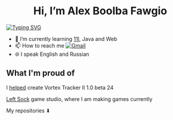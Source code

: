 <h1 align="center">Hi, I’m Alex Boolba Fawgio</h1>

<a href="https://git.io/typing-svg"><img src="https://readme-typing-svg.herokuapp.com?font=Sora&pause=1000&center=true&random=false&width=1000&lines=Beginner+Java,+11l+and+Web+developer" alt="Typing SVG" /></a>

<!---[![Anurag's GitHub stats](https://github-readme-stats.vercel.app/api?username=fawgio)](https://github.com/anuraghazra/github-readme-stats)--->

- 🌱 I’m currently learning [11l](http://11l-lang.org/), Java and Web
- 📫 How to reach me [![Gmail](https://img.shields.io/badge/gmail-asbulba09%40gmail.com-blue)](mailto:asbulba09@gamil.com)
- 🌐 I speak English and Russian

## What I'm proud of

I [helped](http://bulba.untergrund.net/news_e.htm) create Vortex Tracker II 1.0 beta 24

[Left Sock](https://left-sock.itch.io) game studio, where I am making games currently

My repositories ⬇

<!---
fawgio/fawgio is a ✨ special ✨ repository because its `README.md` (this file) appears on your GitHub profile.
You can click the Preview link to take a look at your changes.
--->

